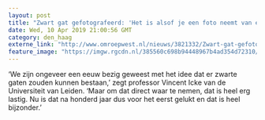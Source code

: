 ```yaml
---
layout: post
title: "Zwart gat gefotografeerd: 'Het is alsof je een foto neemt van een vlieg op de maan'"
date: Wed, 10 Apr 2019 21:00:56 GMT
category: den_haag
externe_link: "http://www.omroepwest.nl/nieuws/3821332/Zwart-gat-gefotografeerd-Het-is-alsof-je-een-foto-neemt-van-een-vlieg-op-de-maan"
feature_image: "https://imgw.rgcdn.nl/385560c698b94448967b4ad354d72310/opener/3821334.jpg"
---
```


‘We zijn ongeveer een eeuw bezig geweest met het idee dat er zwarte gaten zouden kunnen bestaan,’ zegt professor Vincent Icke van de Universiteit van Leiden. ‘Maar om dat direct waar te nemen, dat is heel erg lastig. Nu is dat na honderd jaar dus voor het eerst gelukt en dat is heel bijzonder.’
